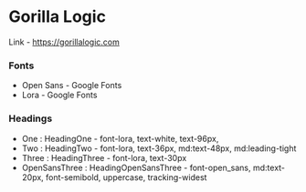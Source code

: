 # Gorilla Logic

Link - https://gorillalogic.com

### Fonts
- Open Sans - Google Fonts
- Lora - Google Fonts

### Headings

- One : HeadingOne - font-lora, text-white, text-96px,
- Two : HeadingTwo - font-lora, text-36px, md:text-48px, md:leading-tight
- Three : HeadingThree - font-lora, text-30px
- OpenSansThree : HeadingOpenSansThree - font-open_sans, md:text-20px, font-semibold, uppercase, tracking-widest
